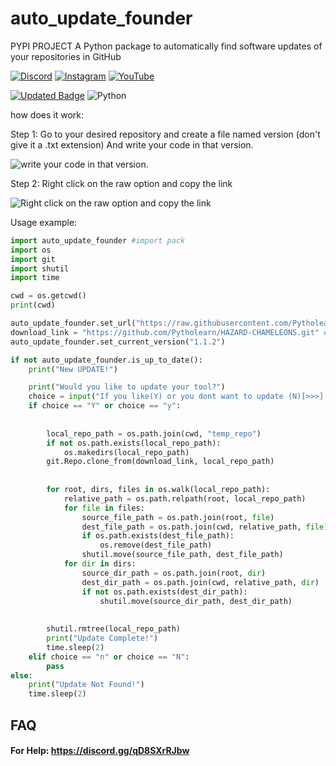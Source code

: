 # auto_update_founder
PYPI PROJECT
A Python package to automatically find software updates of your repositories in GitHub

[![Discord](https://img.shields.io/badge/Discord-%237289DA.svg?logo=discord&logoColor=white)](https://discord.gg/qD8SXrRJbw) [![Instagram](https://img.shields.io/badge/Instagram-%23E4405F.svg?logo=Instagram&logoColor=white)](https://instagram.com/ili.hazard) [![YouTube](https://img.shields.io/badge/YouTube-%23FF0000.svg?logo=YouTube&logoColor=white)](https://youtube.com/@iiihazard) 

[![Updated Badge](https://badges.pufler.dev/updated/Pytholearn/found_update)](https://github.com/Pytholearn/found_update)
![Python](https://img.shields.io/badge/python-3670A0?style=for-the-badge&logo=python&logoColor=ffdd54)



how does it work:

Step 1:
Go to your desired repository and create a file named version (don't give it a .txt extension)
And write your code in that version.

<picture>
  <img alt="write your code in that version." src="https://cdn.discordapp.com/attachments/1268584313763401749/1268585830574719046/6jR45QP.png?ex=66acf61f&is=66aba49f&hm=15be35caa7a1b2af851cafc61f7e4423170b14bcc005139293cbe96ae9dcdbf8&">
</picture>

Step 2:
Right click on the raw option and copy the link

<picture>
  <img alt="Right click on the raw option and copy the link" src="https://cdn.discordapp.com/attachments/1268584313763401749/1268587064237228062/EvHRGqn.png?ex=66acf745&is=66aba5c5&hm=0c9e77f0c0eb9060fc2ad7fb98941b6ff2fe4cf16220c6cdfe4d591fc21b91bc&">
</picture>



Usage example:
```py
import auto_update_founder #import pack
import os
import git
import shutil
import time

cwd = os.getcwd()
print(cwd)

auto_update_founder.set_url("https://raw.githubusercontent.com/Pytholearn/HAZARD-CHAMELEONS/main/version") # Raw Code
download_link = "https://github.com/Pytholearn/HAZARD-CHAMELEONS.git" #Git Download Link
auto_update_founder.set_current_version("1.1.2")

if not auto_update_founder.is_up_to_date():
    print("New UPDATE!")

    print("Would you like to update your tool?")
    choice = input("If you like(Y) or you dont want to update (N)[>>>] ")
    if choice == "Y" or choice == "y":
    
        
        local_repo_path = os.path.join(cwd, "temp_repo")
        if not os.path.exists(local_repo_path):
            os.makedirs(local_repo_path)
        git.Repo.clone_from(download_link, local_repo_path)
        
        
        for root, dirs, files in os.walk(local_repo_path):
            relative_path = os.path.relpath(root, local_repo_path)
            for file in files:
                source_file_path = os.path.join(root, file)
                dest_file_path = os.path.join(cwd, relative_path, file)
                if os.path.exists(dest_file_path):
                    os.remove(dest_file_path)  
                shutil.move(source_file_path, dest_file_path)  
            for dir in dirs:
                source_dir_path = os.path.join(root, dir)
                dest_dir_path = os.path.join(cwd, relative_path, dir)
                if not os.path.exists(dest_dir_path):
                    shutil.move(source_dir_path, dest_dir_path) 
        
        
        shutil.rmtree(local_repo_path)
        print("Update Complete!")
        time.sleep(2)
    elif choice == "n" or choice == "N":
        pass
else:
    print("Update Not Found!")
    time.sleep(2)

```

## FAQ

#### For Help: https://discord.gg/qD8SXrRJbw








